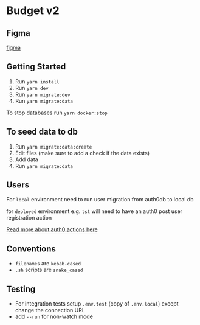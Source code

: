# Budget v2

## Figma

[figma](https://www.figma.com/file/fCUCaKRes5cNjmAAd7dq7b/budget-v2?type=design&node-id=1%3A90&mode=design&t=rUTmK3ALBNcNVQaM-1)

## Getting Started

1. Run `yarn install`
2. Run `yarn dev`
3. Run `yarn migrate:dev`
4. Run `yarn migrate:data`

To stop databases run `yarn docker:stop`

## To seed data to db

1. Run `yarn migrate:data:create`
2. Edit files (make sure to add a check if the data exists)
3. Add data
4. Run `yarn migrate:data`

## Users

For `local` environment need to run user migration from auth0db to local db

for `deployed` environment e.g. `tst` will need to have an auth0 post user registration action

[Read more about auth0 actions here](https://auth0.com/docs/customize/actions)

## Conventions

- `filenames` are `kebab-cased`
- `.sh` scripts are `snake_cased`

## Testing

- For integration tests setup `.env.test` (copy of `.env.local`) except change the connection URL
- add `--run` for non-watch mode
